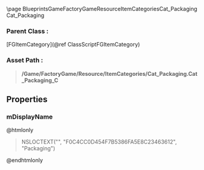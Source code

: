 \page BlueprintsGameFactoryGameResourceItemCategoriesCat_Packaging Cat_Packaging
### Parent Class :
[FGItemCategory](@ref ClassScriptFGItemCategory)
### Asset Path :
<b><blockquote>/Game/FactoryGame/Resource/ItemCategories/Cat_Packaging.Cat_Packaging_C</blockquote></b>
## Properties

### mDisplayName
@htmlonly
<blockquote>NSLOCTEXT("", "F0C4CC0D454F7B5386FA5E8C23463612", "Packaging")</blockquote>
@endhtmlonly

